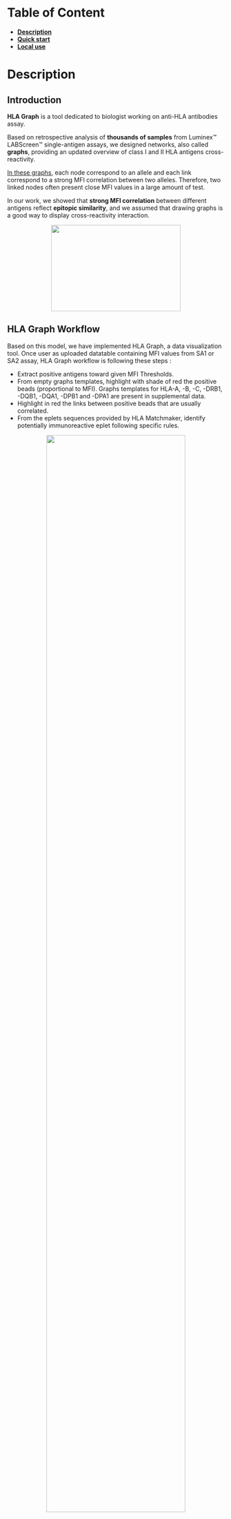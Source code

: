 
<link href="https://cusureau.pythonanywhere.com" rel="stylesheet">

# Table of Content

- [**Description**](#Description)
- [**Quick start**](#QuickStart)
- [**Local use**](#Installation)

# Description

## Introduction

__HLA Graph__ is a tool dedicated to biologist working on anti-HLA antibodies assay. 

Based on retrospective analysis of __thousands of samples__ from Luminex™ LABScreen™ single-antigen assays, we designed networks, also called __graphs__, 
providing an updated overview of class I and II HLA antigens cross-reactivity. 

[In these graphs](https://raw.githubusercontent.com/cedricusureau/HLA_graph/master/figures/b15_exemple.png), each node correspond to an allele and each link correspond to a strong MFI correlation between two alleles. Therefore, two linked nodes often present close MFI values in a large amount of test. 

In our work, we showed that **strong MFI correlation** between different antigens reflect **epitopic similarity**, and we assumed that drawing graphs is a good way to display cross-reactivity interaction.

<p align="center">
  <img width="300" height="200" src="https://raw.githubusercontent.com/cedricusureau/HLA_graph/master/figures/eplet_corr.png">
</p>

## HLA Graph Workflow

Based on this model, we have implemented HLA Graph, a data visualization tool. Once user as uploaded datatable containing MFI values from SA1 or SA2 assay, HLA Graph workflow is following these steps :
   - Extract positive antigens toward given MFI Thresholds.
   - From empty graphs templates, highlight with shade of red the positive beads (proportional to MFI). Graphs templates for HLA-A, -B, -C, -DRB1, -DQB1, -DQA1, -DPB1 and -DPA1 are present in supplemental data.
   - Highlight in red the links between positive beads that are usually correlated.
   - From the eplets sequences provided by HLA Matchmaker, identify potentially immunoreactive eplet following specific rules. 


<p align="center">
  <img width="80%" height="80%" src="https://raw.githubusercontent.com/cedricusureau/HLA_graph/master/figures/HLA_graph_Flowcharts.png">
</p>

## Positive eplet algorithm

Rules that identify an eplet to be potentially immuno-reactive are the following : 
   - **Not reactive** : Eplet carried by one or more of the negative beads.     
   - **Probably reactive** (*displayed in red*) : eplets carried by all of the positive beads.
   - **Potentially reactive** (*displayed in green*) : eplets carried by one or several positive beads. 

Immuno-reactive eplets carried by tested bead could be shared by many antigens which are not included in the Luminex™ LABScreen™ assay. In order to easily check which protein could be targeted by sample antibodies, a colored datatable is generated by __HLA Graph__. This table summarize the whole protein list corresponding to every positive eplets :  

<p align="center">
  <img width="50%" height="50%" src="https://raw.githubusercontent.com/cedricusureau/HLA_graph/master/figures/datatable example.png">
</p>


# Quick Start <a name="QuickStart"></a>

## Input Format 

HLA Graph take as an input an **excel file** with specific shape. In order to use HLA Graph, you must **copy/paste** the MFI values of a sample into this excel file. 
You could find templates of these files here : [SA1](https://github.com/cedricusureau/HLA_graph/blob/master/templates/template_SA1.xls) & [SA2](https://github.com/cedricusureau/HLA_graph/blob/master/templates/template_SA2.xls)

Another way to understand input files shape is to download examples, directly from the websites. Once acquired, you can modify these files by overwriting the MFI values from a new sample : 
<p align="center">
  <img width="110%" height="100%" src="https://raw.githubusercontent.com/cedricusureau/HLA_graph/master/figures/download_examples.png">
</p>

<aside class="notice">
    HLA Graph use the most common kit of Luminex Assay. However, you should check if your laboratory uses the same alleles. If you change any allele name in the input file, the raw could be not considered by HLA Graph. 
</aside>

## Launch Analysis

Once your input file is ready, you can use HLA graph following this simple steps : 

   - Select your input file.
   - Select MFI threshold. Lower MFIs are considered negative. You could not change this threshold once the graph are generated. 
   - Launch Analysis. 
    
<p align="center">
  <img width="110%" height="100%" src="https://raw.githubusercontent.com/cedricusureau/HLA_graph/master/figures/user_help.png">
</p>

## Graph Analysis 

Several kind of informations are displayed on graphs :
 
   1 - **Positive nodes** are colored in red. Link between two positives nodes are displayed in red too. **Positive eplets** are displayed in **red** (*probably reactive eplets*) or **green** (*potentially reactive eplets*)
   
   2 - **Blue nodes** correspond to MFI value **upper than 1000** but lower than given threshold. It indicates to the user that some beads may become positive by decreasing the threshold, thus revealing new positive eplets. 
   
   3 - For **DQ** or **DP** graphs, indicates the **sub-unit** carrying positive eplets. 
  
<p align="center">
  <img width="80%" height="80%" src="https://raw.githubusercontent.com/cedricusureau/HLA_graph/master/figures/DP_example_2.png">
</p>

On this specific graph, users can intuitively see that **9H** is a probably reactive eplet carried by **DPB** subunit and shared by *09:01*, *10:01*, *14:01* and *17:01*.
By clicking on "View all eplet", users can also see other *not tested* alleles carrying 9H (as showed in the table above).


# Local use 

## Installation
```shell script
git clone https://github.com/cedricusureau/HLA_graph.git
cd HLA_graph
conda env create -f environment.yml
```

## Usage 

### Activate environment:
```shell script
conda activate HLA_graph
```
### Run server:
```shell script
python server.py
```
Once running, open a web browser and go to `localhost:5000`

### Run in CLI:

Place any number of input file in `/data/sample_example/SA1` or `/data/sample_example/SA2`. Then run :

```shell script
python -m src.hla_main
```
Output files are generated in `result` folder.
You could change the MFI's treshold with `-c` argument (default: 1000).

```shell script
python -m src.hla_main.py -c 2000
```
